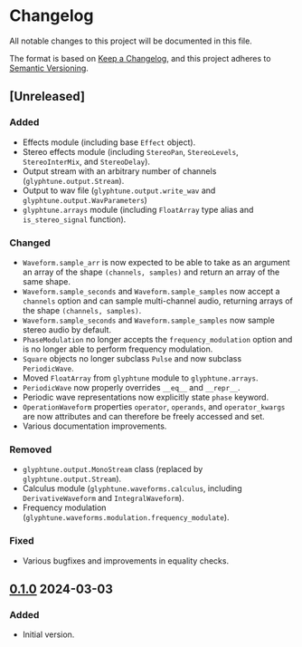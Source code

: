 # Changelog

All notable changes to this project will be documented in this file.

The format is based on [Keep a Changelog](https://keepachangelog.com/en/1.1.0/),
and this project adheres to [Semantic Versioning](https://semver.org/spec/v2.0.0.html).

## [Unreleased]

### Added

- Effects module (including base `Effect` object).
- Stereo effects module (including `StereoPan`, `StereoLevels`, `StereoInterMix`, and `StereoDelay`).
- Output stream with an arbitrary number of channels (`glyphtune.output.Stream`).
- Output to wav file (`glyphtune.output.write_wav` and `glyphtune.output.WavParameters`)
- `glyphtune.arrays` module (including `FloatArray` type alias and `is_stereo_signal` function).

### Changed

- `Waveform.sample_arr` is now expected to be able to take as an argument an array of the shape `(channels, samples)` and return an array of the same shape.
- `Waveform.sample_seconds` and `Waveform.sample_samples` now accept a `channels` option and can sample multi-channel audio, returning arrays of the shape `(channels, samples)`.
- `Waveform.sample_seconds` and `Waveform.sample_samples` now sample stereo audio by default.
- `PhaseModulation` no longer accepts the `frequency_modulation` option and is no longer able to perform frequency modulation.
- `Square` objects no longer subclass `Pulse` and now subclass `PeriodicWave`.
- Moved `FloatArray` from `glyphtune` module to `glyphtune.arrays`.
- `PeriodicWave` now properly overrides `__eq__` and `__repr__`.
- Periodic wave representations now explicitly state `phase` keyword.
- `OperationWaveform` properties `operator`, `operands`, and `operator_kwargs` are now attributes and can therefore be freely accessed and set. 
- Various documentation improvements.

### Removed

- `glyphtune.output.MonoStream` class (replaced by `glyphtune.output.Stream`).
- Calculus module (`glyphtune.waveforms.calculus`, including `DerivativeWaveform` and `IntegralWaveform`).
- Frequency modulation (`glyphtune.waveforms.modulation.frequency_modulate`).

### Fixed

- Various bugfixes and improvements in equality checks.

## [0.1.0] 2024-03-03

### Added

- Initial version.

[0.1.0]: https://github.com/PYEEDM/glyphtune/releases/tag/0.1.0